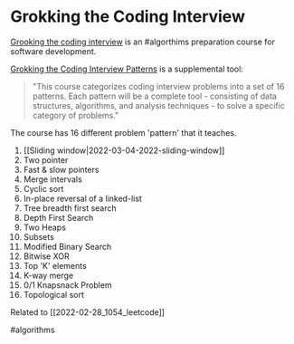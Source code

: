 # Grokking the Coding Interview

[Grooking the coding interview](https://www.educative.io/courses/grokking-the-coding-interview) is an #algorthims preparation course for software development.

[Grokking the Coding Interview Patterns](https://github.com/Chanda-Abdul/Grokking-the-Coding-Interview-Patterns) is a supplemental tool:

> "This course categorizes coding interview problems into a set of 16 patterns. Each pattern will be a complete tool - consisting of data structures, algorithms, and analysis techniques - to solve a specific category of problems."

The course has 16 different problem 'pattern' that it teaches.

1. [[Sliding window|2022-03-04-2022-sliding-window]]
2. Two pointer
3. Fast & slow pointers
4. Merge intervals
5. Cyclic sort
6. In-place reversal of a linked-list
7. Tree breadth first search
8. Depth First Search
9. Two Heaps
10. Subsets
11. Modified Binary Search
12. Bitwise XOR
13. Top 'K' elements
14. K-way merge
15. 0/1 Knapsnack Problem
16. Topological sort

Related to [[2022-02-28_1054_leetcode]]

#algorithms
